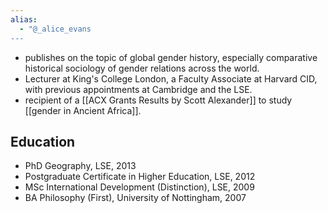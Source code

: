 ```yaml
---
alias: 
  - "@_alice_evans
---
```


- publishes on the topic of global gender history, especially comparative historical sociology of gender relations across the world.
- Lecturer at King's College London, a Faculty Associate at Harvard CID, with previous appointments at Cambridge and the LSE.
- recipient of a [[ACX Grants Results by Scott Alexander]] to study [[gender in Ancient Africa]]. 


## Education
- PhD Geography, LSE, 2013
- Postgraduate Certificate in Higher Education, LSE, 2012
- MSc International Development (Distinction), LSE, 2009
- BA Philosophy (First), University of Nottingham, 2007

